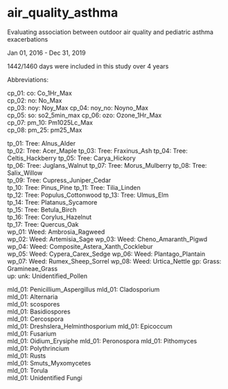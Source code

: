 # air_quality_asthma
Evaluating association between outdoor air quality and pediatric asthma exacerbations 

Jan 01, 2016 - Dec 31, 2019

1442/1460 days were included in this study over 4 years


Abbreviations:

cp_01: co: Co_1Hr_Max	
cp_02: no: No_Max	
cp_03: noy: Noy_Max	
cp_04: noy_no: Noyno_Max	
cp_05: so: so2_5min_max
cp_06: ozo: Ozone_1Hr_Max	
cp_07: pm_10: Pm1025Lc_Max	
cp_08: pm_25: pm25_Max	

tp_01: Tree: Alnus_Alder	
tp_02: Tree: Acer_Maple	
tp_03: Tree: Fraxinus_Ash
tp_04: Tree: Celtis_Hackberry
tp_05: Tree: Carya_Hickory	
tp_06: Tree: Juglans_Walnut	
tp_07: Tree: Morus_Mulberry
tp_08: Tree: Salix_Willow	
tp_09: Tree: Cupress_Juniper_Cedar	
tp_10: Tree: Pinus_Pine	
tp_11: Tree: Tilia_Linden	
tp_12: Tree: Populus_Cottonwood
tp_13: Tree: Ulmus_Elm	
tp_14: Tree: Platanus_Sycamore	
tp_15: Tree: Betula_Birch	
tp_16: Tree: Corylus_Hazelnut	
tp_17: Tree: Quercus_Oak	
wp_01: Weed: Ambrosia_Ragweed	
wp_02: Weed: Artemisia_Sage	
wp_03: Weed: Cheno_Amaranth_Pigwd	
wp_04: Weed: Composite_Astera_Xanth_Cocklebur	
wp_05: Weed: Cypera_Carex_Sedge	
wp_06: Weed: Plantago_Plantain	
wp_07: Weed: Rumex_Sheep_Sorrel
wp_08: Weed: Urtica_Nettle
gp: Grass: Gramineae_Grass	
up: unk: Unidentified_Pollen	

mld_01: Penicillium_Aspergillus	
mld_01: Cladosporium	
mld_01: Alternaria	
mld_01: scospores	
mld_01: Basidiospores	
mld_01: Cercospora	
mld_01: Dreshslera_Helminthosporium	
mld_01: Epicoccum	
mld_01: Fusarium	
mld_01: Oidium_Erysiphe	
mld_01: Peronospora	
mld_01: Pithomyces	
mld_01: Polythrincium	
mld_01: Rusts	
mld_01: Smuts_Myxomycetes	
mld_01: Torula	
mld_01: Unidentified Fungi


